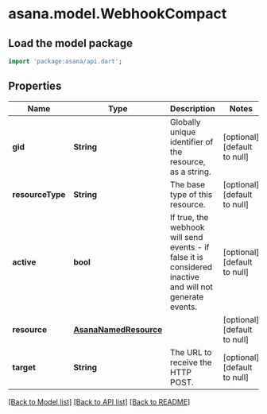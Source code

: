 # asana.model.WebhookCompact

## Load the model package
```dart
import 'package:asana/api.dart';
```

## Properties
Name | Type | Description | Notes
------------ | ------------- | ------------- | -------------
**gid** | **String** | Globally unique identifier of the resource, as a string. | [optional] [default to null]
**resourceType** | **String** | The base type of this resource. | [optional] [default to null]
**active** | **bool** | If true, the webhook will send events - if false it is considered inactive and will not generate events. | [optional] [default to null]
**resource** | [**AsanaNamedResource**](AsanaNamedResource.md) |  | [optional] [default to null]
**target** | **String** | The URL to receive the HTTP POST. | [optional] [default to null]

[[Back to Model list]](../README.md#documentation-for-models) [[Back to API list]](../README.md#documentation-for-api-endpoints) [[Back to README]](../README.md)


